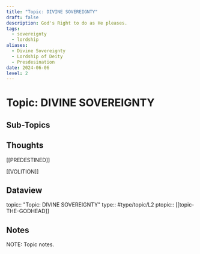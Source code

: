 ```yaml
---
title: "Topic: DIVINE SOVEREIGNTY"
draft: false
description: God's Right to do as He pleases.
tags:
  - sovereignty
  - lordship
aliases:
  - Divine Sovereignty
  - Lordship of Deity
  - Presdesination
date: 2024-06-06
level: 2
---
```

# Topic: DIVINE SOVEREIGNTY
## Sub-Topics


## Thoughts
[[PREDESTINED]]

[[VOLITION]]

## Dataview
topic:: "Topic: DIVINE SOVEREIGNTY"
type:: #type/topic/L2
ptopic:: [[topic-THE-GODHEAD]]

## Notes
NOTE: Topic notes.